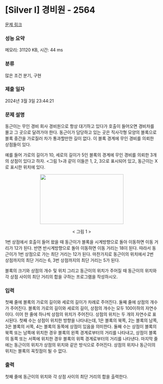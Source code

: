 # [Silver I] 경비원 - 2564 

[문제 링크](https://www.acmicpc.net/problem/2564) 

### 성능 요약

메모리: 31120 KB, 시간: 44 ms

### 분류

많은 조건 분기, 구현

### 제출 일자

2024년 3월 3일 23:44:21

### 문제 설명

<p>동근이는 무인 경비 회사 경비원으로 항상 대기하고 있다가 호출이 들어오면 경비차를 몰고 그 곳으로 달려가야 한다. 동근이가 담당하고 있는 곳은 직사각형 모양의 블록으로 블록 중간을 가로질러 차가 통과할만한 길이 없다. 이 블록 경계에 무인 경비를 의뢰한 상점들이 있다.</p>

<p>예를 들어 가로의 길이가 10, 세로의 길이가 5인 블록의 경계에 무인 경비를 의뢰한 3개의 상점이 있다고 하자. <그림 1>과 같이 이들은 1, 2, 3으로 표시되어 있고, 동근이는 X로 표시한 위치에 있다.</p>

<p style="text-align: center;"><img alt="" src="https://upload.acmicpc.net/e89bf381-c913-4e99-b4b7-42bc4ba7c3ec/-/preview/" style="width: 274px; height: 163px;"></p>

<p style="text-align: center;">< 그림 1 ></p>

<p>1번 상점에서 호출이 들어 왔을 때 동근이가 블록을 시계방향으로 돌아 이동하면 이동 거리가 12가 된다. 반면 반시계방향으로 돌아 이동하면 이동 거리는 18이 된다. 따라서 동근이가 1번 상점으로 가는 최단 거리는 12가 된다. 마찬가지로 동근이의 위치에서 2번 상점까지의 최단 거리는 6, 3번 상점까지의 최단 거리는 5가 된다.</p>

<p>블록의 크기와 상점의 개수 및 위치 그리고 동근이의 위치가 주어질 때 동근이의 위치와 각 상점 사이의 최단 거리의 합을 구하는 프로그램을 작성하시오.</p>

### 입력 

 <p>첫째 줄에 블록의 가로의 길이와 세로의 길이가 차례로 주어진다. 둘째 줄에 상점의 개수가 주어진다. 블록의 가로의 길이와 세로의 길이, 상점의 개수는 모두 100이하의 자연수이다. 이어 한 줄에 하나씩 상점의 위치가 주어진다. 상점의 위치는 두 개의 자연수로 표시된다. 첫째 수는 상점이 위치한 방향을 나타내는데, 1은 블록의 북쪽, 2는 블록의 남쪽, 3은 블록의 서쪽, 4는 블록의 동쪽에 상점이 있음을 의미한다. 둘째 수는 상점이 블록의 북쪽 또는 남쪽에 위치한 경우 블록의 왼쪽 경계로부터의 거리를 나타내고, 상점이 블록의 동쪽 또는 서쪽에 위치한 경우 블록의 위쪽 경계로부터의 거리를 나타낸다. 마지막 줄에는 동근이의 위치가 상점의 위치와 같은 방식으로 주어진다. 상점의 위치나 동근이의 위치는 블록의 꼭짓점이 될 수 없다.</p>

### 출력 

 <p>첫째 줄에 동근이의 위치와 각 상점 사이의 최단 거리의 합을 출력한다.</p>

